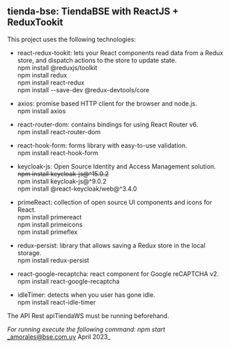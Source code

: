 ## tienda-bse: TiendaBSE with ReactJS + ReduxTookit

This project uses the following technologies:

- react-redux-tookit: lets your React components read data from a Redux store, and dispatch actions to the store to update state.  
  npm install @reduxjs/toolkit  
  npm install redux  
  npm install react-redux  
  npm install --save-dev @redux-devtools/core

- axios: promise based HTTP client for the browser and node.js.  
  npm install axios

- react-router-dom: contains bindings for using React Router v6.  
  npm install react-router-dom

- react-hook-form: forms library with easy-to-use validation.  
  npm install react-hook-form

- keycloak-js: Open Source Identity and Access Management solution.  
  ~~npm install keycloak-js@^15.0.2~~  
  npm install keycloak-js@^9.0.2  
  npm install @react-keycloak/web@^3.4.0

- primeReact: collection of open source UI components and icons for React.  
  npm install primereact  
  npm install primeicons  
  npm install primeflex

- redux-persist: library that allows saving a Redux store in the local storage.  
  npm install redux-persist

- react-google-recaptcha: react component for Google reCAPTCHA v2.  
  npm install react-google-recaptcha

- idleTimer: detects when you user has gone idle.  
  npm install react-idle-timer

The API Rest apiTiendaWS must be running beforehand.

_For running execute the following command: npm start_  
_amorales@bse.com.uy April 2023\_
